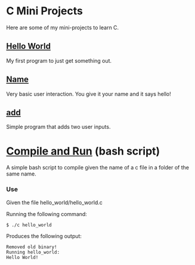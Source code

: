 C Mini Projects
=

Here are some of my mini-projects to learn C.

## [Hello World](./hello_world)  
My first program to just get something out.

## [Name](./name)
Very basic user interaction. You give it your name and it says hello!

## [add](./add)
Simple program that adds two user inputs.

# [Compile and Run](./c) (bash script)
A simple bash script to compile given the name of a c file in a folder of the same name.

### Use
Given the file hello_world/hello_world.c

Running the following command:
```
$ ./c hello_world
```
Produces the following output:
```
Removed old binary!
Running hello_world:
Hello World!
```